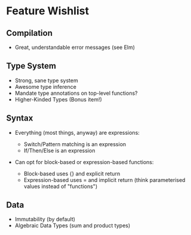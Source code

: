 # Feature Wishlist

## Compilation

- Great, understandable error messages (see Elm)

## Type System

- Strong, sane type system
- Awesome type inference
- Mandate type annotations on top-level functions?
- Higher-Kinded Types (Bonus item!)

## Syntax

- Everything (most things, anyway) are expressions:
  - Switch/Pattern matching is an expression
  - If/Then/Else is an expression

- Can opt for block-based or expression-based functions:
  - Block-based uses {} and explicit return
  - Expression-based uses = and implicit return (think parameterised values instead of "functions")

## Data

- Immutability (by default)
- Algebraic Data Types (sum and product types)
